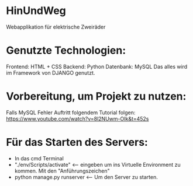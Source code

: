 # HinUndWeg
Webapplikation für elektrische Zweiräder

# Genutzte Technologien:
Frontend: HTML + CSS
Backend: Python
Datenbank: MySQL
Das alles wird im Framework von DJANGO genutzt.

# Vorbereitung, um Projekt zu nutzen:


Falls MySQL Fehler Auftritt folgendem Tutorial folgen:
https://www.youtube.com/watch?v=8l2NUwm-OIk&t=452s


# Für das Starten des Servers:

- In das cmd Terminal
- "./env/Scripts/activate" <-- eingeben um ins Virtuelle Environment zu kommen. Mit den "Anführungszeichen"
- python manage.py runserver <-- Um den Server zu starten.



